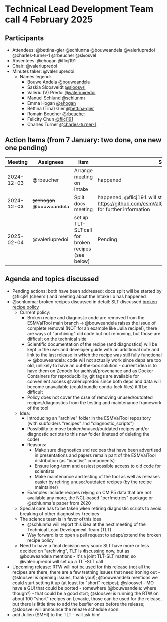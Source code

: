 # Technical Lead Development Team call 4 February 2025

## Participants

- Attendees: @bettina-gier @schlunma @bouweandela @valeriupredoi @charles-turner-1 @rbeucher @sloosvel
- Absentees: @ehogan @flicj191
- Chair: @valeriupredoi
- Minutes taker: @valeriupredoi
  - Names legend:
    - Bouwe Andela [@bouweandela](https://github.com/bouweandela)
    - Saskia Sloosveldt [@sloosvel](https://github.com/sloosvel)
    - Valeriu (V) Predoi [@valeriupredoi](https://github.com/valeriupredoi)
    - Manuel Schlund [@schlunma](https://github.com/schlunma)
    - Emma Hogan [@ehogan](https://github.com/ehogan)
    - Bettina (Tina) Gier [@bettina-gier](https://github.com/bettina-gier)
    - Romain Beucher [@rbeucher](https://github.com/rbeucher)
    - Felicity Chun [@flicj191](https://github.com/flicj191)
    - Charles Turner [@charles-turner-1](https://github.com/charles-turner-1)

## Action Items (from 7 January: two done, one new one pending)

| Meeting | Assignees | Item | Status |
|-|-|-|-|
| 2024-12-03 | @rbeucher | Arrange meeting on Intake | happened |
| 2024-12-03 | ~~@ehogan~~ @bouweandela | Split docs meeting | happened, @flicj191 will start working on this, see https://github.com/esmValGroup/esMValTool/issues/3860 for further information |
| 2025-02-04 | @valeriupredoi | set up TLT-SLT call for broken recipes (see below) | Pending |

## Agenda and topics discussed

- Pending actions: both have been addressed: docs split will be started by @flicj91 (cheers!) and meeting about the Intake lib has happened
- @schlunma: broken recipes discussed in detail:
SLT discussed [broken recipe policy](https://docs.esmvaltool.org/en/latest/community/broken_recipe_policy.html)
    - Current policy:
      - Broken recipe and diagnostic code are removed from the ESMValTool main branch
      -> @bouweandela raises the issue of complete removal (NOT for an example like Julia recipe!), there are ways of "archiving" old code but not removing, but those are difficult on the technical side
      - Scientific documentation of the recipe (and diagnostics) will be kept in the user and developer guide with an additional note and link to the last release in which the recipe was still fully functional
      -> @bouweandela: code will not actually work since deps are too old, unlikely to have an out-the-box solution - current idea is to have them on Zenodo for archival/provenance and as Docker Containers for reproducibility, git tags are available for convenient access @valeriupredoi: since both deps and data will become unavailable (could bundle conda-lock files) it'll be difficult
      - Policy does not cover the case of removing unused/outdated recipes/diagnostics from the testing and maintenance framework of the tool
   - Idea:
      - Introducing an "archive" folder in the ESMValTool repository (with subfolders "recipes" and "diagnostic_scripts")
      - Possibility to move broken/unused/outdated recipes and/or diagnostic scripts to this new folder (instead of deleting the code)
      - Reasons:
         - Make sure diagnostics and recipes that have been advertised in presentations and papers remain part of the ESMValTool distribution (as "inactive" components)
         - Ensure long-term and easiest possible access to old code for scientists
         - Make maintenance and testing of the tool as well as releases easier by retiring unused/outdated recipes (by the recipe maintainer)
      - Examples include recipes relying on CMIP5 data that are not available any more, the NCL-based "perfmetrics" package or @schlunma's paper from 2020
   - Special care has to be taken when retiring diagnostic scripts to avoid breaking of other diagnostics / recipes
   - The science team is in favor of this idea
      - @schlunma will report this idea at the next meeting of the Technical Lead Development Team (TLT)
      - Way forward is to open a pull request to adapt/extend the broken recipe policy
   - Need to have a final decision very soon: SLT have more or less decided on "archiving", TLT is discussing now, but as @bouweandela mentions - it's a joint TLT-SLT matter, so @valeriupredoi will set up a TLT-SLT call
- Upcoming release: RTW will not be used for this release (not all the recipes are there, there are a few teething issues that need ironing out - @sloosvel is opening issues, thank you!); @bouweandela mentions we could start setting it up (at least for "short" recipes); @sloosvel - MO have a GUI that could be ported - somewhere (@bouweandela: where though?) - that could be a good start; @sloosvel is running the RTW on about 100 "short" recipes on Levante, those can be used for the release, but there is little time to add the beefier ones before the release; @sloosvel will announce the release schedule soon.
- add Julien (SMHI) to the TLT - will ask him!
